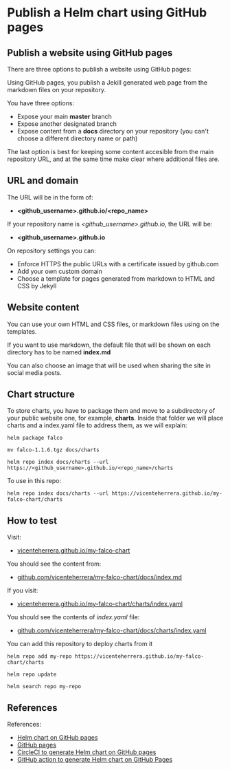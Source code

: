 # Publish a Helm chart using GitHub pages

## Publish a website using GitHub pages

There are three options to publish a website using GitHub pages:

Using GitHub pages, you publish a Jekill generated web page from the markdown files on your repository.

You have three options:

* Expose your main **master** branch
* Expose another designated branch
* Expose content from a **docs** directory on your repository (you can't choose a different directory name or path)

The last option is best for keeping some content accesible from the main repository URL, and at the same time make clear where additional files are.

## URL and domain

The URL will be in the form of:
* **\<github_username\>.github.io/\<repo_name\>**

If your repository name is _\<github_username\>.github.io_, the URL will be:
* **\<github_username\>.github.io**

On repository settings you can:

* Enforce HTTPS the public URLs with a certificate issued by github.com
* Add your own custom domain
* Choose a template for pages generated from markdown to HTML and CSS by Jekyll

## Website content

You can use your own HTML and CSS files, or markdown files using on the templates.

If you want to use markdown, the default file that will be shown on each directory has to be named **index.md**

You can also choose an image that will be used when sharing the site in social media posts.

## Chart structure

To store charts, you have to package them and move to a subdirectory of your public website one, for example, **charts**.
Inside that folder we will place charts and a index.yaml file to address them, as we will explain:

```
helm package falco

mv falco-1.1.6.tgz docs/charts

helm repo index docs/charts --url https://<github_username>.github.io/<repo_name>/charts
```

To use in this repo:
```
helm repo index docs/charts --url https://vicenteherrera.github.io/my-falco-chart/charts
```

## How to test

Visit:
* [vicenteherrera.github.io/my-falco-chart](https://vicenteherrera.github.io/my-falco-chart)

You should see the content from:
* [github.com/vicenteherrera/my-falco-chart/docs/index.md](https://github.com/vicenteherrera/my-falco-chart/docs/index.md)

If you visit:
* [vicenteherrera.github.io/my-falco-chart/charts/index.yaml](https://vicenteherrera.github.io/my-falco-chart/charts/index.yaml)

You should see the contents of _index.yaml_ file:
* [github.com/vicenteherrera/my-falco-chart/docs/charts/index.yaml](https://github.com/vicenteherrera/my-falco-chart/docs/charts/index.yaml)

You can add this repository to deploy charts from it

```
helm repo add my-repo https://vicenteherrera.github.io/my-falco-chart/charts

helm repo update

helm search repo my-repo
```

## References

References:
* [Helm chart on GitHub pages](https://helm.sh/docs/topics/chart_repository)
* [GitHub pages](https://pages.github.com)
* [CircleCI to generate Helm chart on GitHub pages](https://github.com/int128/helm-github-pages)
* [GitHub action to generate Helm chart on GitHub Pages](https://medium.com/@stefanprodan/automate-helm-chart-repository-publishing-with-github-actions-and-pages-8a374ce24cf4)